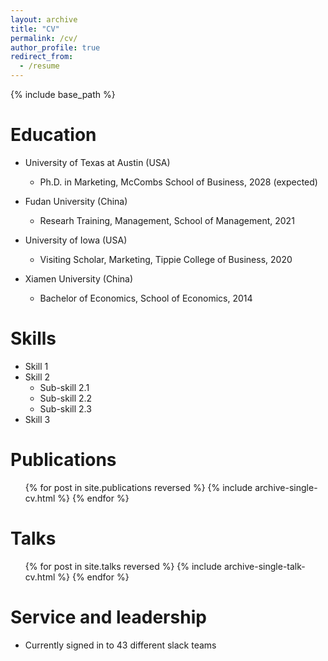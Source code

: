 ```yaml
---
layout: archive
title: "CV"
permalink: /cv/
author_profile: true
redirect_from:
  - /resume
---
```


{% include base_path %}

Education
======
* University of Texas at Austin (USA)
  * Ph.D. in Marketing, McCombs School of Business, 2028 (expected)

* Fudan University (China)
  * Researh Training, Management, School of Management, 2021

* University of Iowa (USA)
  * Visiting Scholar, Marketing, Tippie College of Business, 2020
 
* Xiamen University (China)
  * Bachelor of Economics, School of Economics, 2014

Skills
======
* Skill 1
* Skill 2
  * Sub-skill 2.1
  * Sub-skill 2.2
  * Sub-skill 2.3
* Skill 3

Publications
======
  <ul>{% for post in site.publications reversed %}
    {% include archive-single-cv.html %}
  {% endfor %}</ul>
  
Talks
======
  <ul>{% for post in site.talks reversed %}
    {% include archive-single-talk-cv.html  %}
  {% endfor %}</ul>
  
  
Service and leadership
======
* Currently signed in to 43 different slack teams
